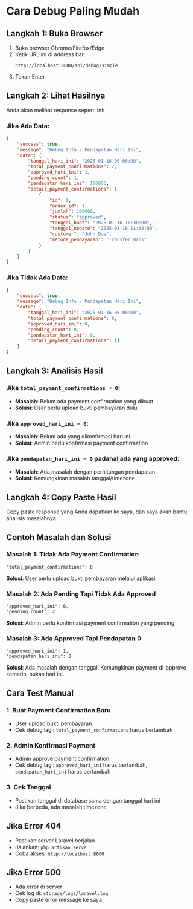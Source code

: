 # Cara Debug Paling Mudah

## **Langkah 1: Buka Browser**

1. Buka browser Chrome/Firefox/Edge
2. Ketik URL ini di address bar:
   ```
   http://localhost:8000/api/debug/simple
   ```
3. Tekan Enter

## **Langkah 2: Lihat Hasilnya**

Anda akan melihat response seperti ini:

### Jika Ada Data:
```json
{
    "success": true,
    "message": "Debug Info - Pendapatan Hari Ini",
    "data": {
        "tanggal_hari_ini": "2025-01-16 00:00:00",
        "total_payment_confirmations": 2,
        "approved_hari_ini": 1,
        "pending_count": 1,
        "pendapatan_hari_ini": 100000,
        "detail_payment_confirmations": [
            {
                "id": 1,
                "order_id": 1,
                "jumlah": 100000,
                "status": "approved",
                "tanggal_buat": "2025-01-16 10:30:00",
                "tanggal_update": "2025-01-16 11:00:00",
                "customer": "John Doe",
                "metode_pembayaran": "Transfer Bank"
            }
        ]
    }
}
```

### Jika Tidak Ada Data:
```json
{
    "success": true,
    "message": "Debug Info - Pendapatan Hari Ini",
    "data": {
        "tanggal_hari_ini": "2025-01-16 00:00:00",
        "total_payment_confirmations": 0,
        "approved_hari_ini": 0,
        "pending_count": 0,
        "pendapatan_hari_ini": 0,
        "detail_payment_confirmations": []
    }
}
```

## **Langkah 3: Analisis Hasil**

### Jika `total_payment_confirmations = 0`:
- **Masalah**: Belum ada payment confirmation yang dibuat
- **Solusi**: User perlu upload bukti pembayaran dulu

### Jika `approved_hari_ini = 0`:
- **Masalah**: Belum ada yang dikonfirmasi hari ini
- **Solusi**: Admin perlu konfirmasi payment confirmation

### Jika `pendapatan_hari_ini = 0` padahal ada yang approved:
- **Masalah**: Ada masalah dengan perhitungan pendapatan
- **Solusi**: Kemungkinan masalah tanggal/timezone

## **Langkah 4: Copy Paste Hasil**

Copy paste response yang Anda dapatkan ke saya, dan saya akan bantu analisis masalahnya.

## **Contoh Masalah dan Solusi**

### Masalah 1: Tidak Ada Payment Confirmation
```
"total_payment_confirmations": 0
```
**Solusi**: User perlu upload bukti pembayaran melalui aplikasi

### Masalah 2: Ada Pending Tapi Tidak Ada Approved
```
"approved_hari_ini": 0,
"pending_count": 2
```
**Solusi**: Admin perlu konfirmasi payment confirmation yang pending

### Masalah 3: Ada Approved Tapi Pendapatan 0
```
"approved_hari_ini": 1,
"pendapatan_hari_ini": 0
```
**Solusi**: Ada masalah dengan tanggal. Kemungkinan payment di-approve kemarin, bukan hari ini.

## **Cara Test Manual**

### 1. Buat Payment Confirmation Baru
- User upload bukti pembayaran
- Cek debug lagi: `total_payment_confirmations` harus bertambah

### 2. Admin Konfirmasi Payment
- Admin approve payment confirmation
- Cek debug lagi: `approved_hari_ini` harus bertambah, `pendapatan_hari_ini` harus bertambah

### 3. Cek Tanggal
- Pastikan tanggal di database sama dengan tanggal hari ini
- Jika berbeda, ada masalah timezone

## **Jika Error 404**
- Pastikan server Laravel berjalan
- Jalankan: `php artisan serve`
- Coba akses: `http://localhost:8000`

## **Jika Error 500**
- Ada error di server
- Cek log di: `storage/logs/laravel.log`
- Copy paste error message ke saya 